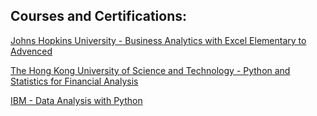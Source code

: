 ## Courses and Certifications:

[Johns Hopkins University - Business Analytics with Excel Elementary to Advenced](https://github.com/rusinmt/courses/blob/main/Business%20Analytics%20with%20Excel%20Elementary%20to%20Advenced.pdf)

[The Hong Kong University of Science and Technology - Python and Statistics for Financial Analysis](https://github.com/rusinmt/courses/blob/main/Python%20and%20Statistics%20for%20Financial%20Analysis.pdf)

[IBM - Data Analysis with Python](https://github.com/rusinmt/courses/blob/main/Data%20Analysis%20with%20Python%20IBM.pdf)
